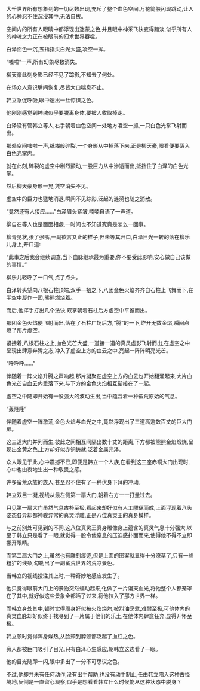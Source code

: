 
大千世界所有想象到的一切尽数出现,充斥了整个血色空间,万花筒般闪现跳动,让人的心神忍不住沉浸其中,无法自拔。

空间内的所有人眼睛中都浮现出迷蒙之色,并且眼中神采飞快变得黯淡,似乎所有人的神魂之力正在被眼前的幻术世界吞噬。

白泽面色一沉,五指指尖白光大盛,凌空一挥。

“嗤啦”一声,所有幻象尽数消失。

柳天豪此刻身影已经不见了踪影,不知去了何处。

在场众人意识瞬间恢复,尽皆大口喘息不止。

韩立急促呼吸,眼中透出一丝惊惧之色。

他刚刚感觉到神魂似乎要脱离身体,要被人收取掉走。

白泽没有管韩立等人,右手朝着血色空间一处地方凌空一抓,一只白色光掌飞射而出。

那处空间嗤啦一声,纸糊般碎裂,一个身影从中掉落下来,正是柳天豪,眼看便要落入白色光掌内。

就在此刻,碎裂的虚空中剧烈颤动,一股巨力从中渗透而出,抵挡住了白泽的白色光掌。

然后柳天豪身形一晃,凭空消失不见。

虚空中的巨力也猛地消退,瞬间不见踪影,泛起的涟漪也随之消散。

“竟然还有人接应……”白泽眉头紧皱,喃喃自语了一声道。

柳自在等人也是面面相觑,一时间也不知道究竟是怎么一回事。

柳青见状,张了张嘴,一副欲言又止的样子,但未等其开口,白泽目光一转的落在柳乐儿身上,开口道:

“此事之后我会继续调查,当下血脉继承最为重要,你不要受此影响,安心做自己该做的事情。”

柳乐儿轻呼了一口气,点了点头。

白泽转头望向八根石柱顶端,双手一招之下,八团金色火焰齐齐自石柱上飞舞而下,在半空中凝作一团,熊熊燃烧着。

而后,他挥手打出几个法诀,双掌朝着石柱后方虚空中平推而出。

那团金色火焰便飞射而出,落在了石柱广场后方,“腾”的一下,炸开无数金焰,瞬间点燃了那片虚空。

紧接着,八根石柱之上,血色光芒大盛,一道接一道的真灵虚影飞射而出,在虚空之中呈现出肆意奔腾之态,冲入了虚空上方的血云之中,亮起一阵阵明亮光芒。

“呼呼呼……”

伴随着一阵火焰升腾之声响起,那片凝聚在虚空上方的血云也开始翻涌起来,大片血色光芒自血云内垂落下来,与下方的金色火焰相互衔接在了一起。

虚空之中随即开始有一股强大的波动生出,当中蕴含着一种蛮荒原始的气息。

“轰隆隆”

伴随着虚空一阵激荡,金色火焰与血光之中,竟然浮现出了三道高逾数百丈的巨大门扉。

这三道大门并列而生,彼此之间相互间隔出数十丈的距离,下方都被熊熊金焰煅烧,呈现出金黄之色,上方却好似赤铜铸就,泛着金属光泽。

众人眼见于此,心中震撼不已,即便是韩立一个人族,在看到这三座赤铜大门出现时,心中也由衷地生出一种敬畏之感。

许多蛮荒众族的族人,甚至忍不住有了一种伏身下拜的冲动。

韩立双目一凝,视线从最左侧第一扇大门,朝着右方一一打量过去。

只见第一扇大门虽然气息古朴至极,看起来却好似有人工雕琢而成,上面浮现着八头姿态各异却都神骏异常的真灵浮雕,正是八位真灵王的真身模样。

与之前别处可见到的不同,这八位真灵王真身雕像身上蕴含的真灵气息十分强大,以至于韩立只是看了一眼,就觉得一股令他窒息的压迫感扑面而来,使得他不得不立即挪开眼睛。

而第二扇大门之上,虽然也有雕刻痕迹,但是上面的图案就显得十分潦草了,只有一些粗犷的线条,勾勒出了一副蛮荒世界的荒凉景色。

当韩立的视线投注其上时,一种奇妙地感应发生了。

他只觉得眼前大门上的景物突然蠕动起来,化做了一片漫天血光,将他整个人都笼罩在了其中,就好似这些景象全都活了过来,将他拉入了那方世界一样。

而韩立身处其中,顿时觉得周身好似被火焰烧灼,被烈油烹煮,难耐至极,可他体内的真灵血脉却好似终于找寻到了一片属于他们的乐土,在他体内肆意狂奔,显得开怀至极。

韩立顿时觉得浑身燥热,从脸颊到脖颈都泛起了血红之色。

旁人都被巨门吸引了目光,只有白泽心生感应,朝韩立这边看了一眼。

他的目光随即一闪,眼中多出了一分不可思议之色。

不过,他却并未有任何动作,没有出手帮助,也没有动手制止,任由韩立陷入这种古怪境地,反倒是一直留心观察,似乎是想看看韩立什么时候能从这种状态中脱身？